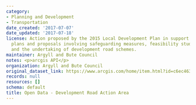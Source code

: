 ```yaml
---
category:
- Planning and Development
- Transportation
date_created: '2017-07-07'
date_updated: '2017-07-18'
license: Action proposed by the 2015 Local Development Plan in support of its settlement
  plans and proposals involving safeguarding measures, feasibility studies into options
  and the undertaking of development road schemes.
maintainer: Argyll and Bute Council
notes: <p>arcgis API</p>
organization: Argyll and Bute Council
original_dataset_link: https://www.arcgis.com/home/item.html?id=c6ec4637aa244b41a86e2623b6089a84
records: null
resources: []
schema: default
title: Open Data - Development Road Action Area
---
```

